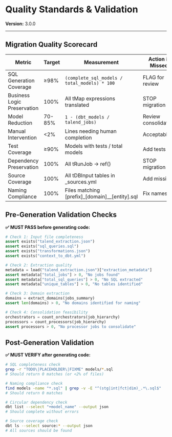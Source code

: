 # Quality Standards & Validation

**Version:** 3.0.0

---

## Migration Quality Scorecard

| Metric | Target | Measurement | Action if Missed |
|--------|--------|-------------|------------------|
| SQL Generation Coverage | ≥98% | `(complete_sql_models / total_models) * 100` | FLAG for review |
| Business Logic Preservation | 100% | All tMap expressions translated | STOP migration |
| Model Reduction | 70-85% | `1 - (dbt_models / talend_jobs)` | Review consolidation |
| Manual Intervention | <2% | Lines needing human completion | Acceptable |
| Test Coverage | ≥90% | Models with tests / total models | Add tests |
| Dependency Preservation | 100% | All tRunJob → ref() | STOP migration |
| Source Coverage | 100% | All tDBInput tables in _sources.yml | Add missing |
| Naming Compliance | 100% | Files matching [prefix]_[domain]__[entity].sql | Fix names |

## Pre-Generation Validation Checks

**✅ MUST PASS before generating code:**

```python
# Check 1: Input file completeness
assert exists("talend_extraction.json")
assert exists("sql_queries.sql")
assert exists("transformations.json")
assert exists("context_to_dbt.yml")

# Check 2: Extraction quality
metadata = load("talend_extraction.json")["extraction_metadata"]
assert metadata["total_jobs"] > 0, "No jobs found"
assert metadata["total_sql_queries"] > 0, "No SQL extracted"
assert metadata["unique_tables"] > 0, "No tables identified"

# Check 3: Domain extraction
domains = extract_domains(jobs_summary)
assert len(domains) > 0, "No domains identified for naming"

# Check 4: Consolidation feasibility
orchestrators = count_orchestrators(job_hierarchy)
processors = count_processors(job_hierarchy)
assert processors > 0, "No processor jobs to consolidate"
```

## Post-Generation Validation

**✅ MUST VERIFY after generating code:**

```bash
# SQL completeness check
grep -r "TODO\|PLACEHOLDER\|FIXME" models/*.sql
# Should return 0 matches (or <2% of files)

# Naming compliance check
find models -name "*.sql" | grep -v -E "^(stg|int|fct|dim)_.*\.sql$"
# Should return 0 matches

# Circular dependency check
dbt list --select "+model_name" --output json
# Should complete without errors

# Source coverage check
dbt ls --select source:* --output json
# All sources should be found
```